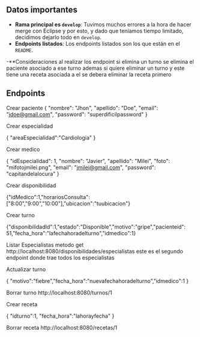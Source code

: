 ## Datos importantes

- **Rama principal es `develop`**: Tuvimos muchos errores a la hora de hacer merge con Eclipse y por esto, y dado que teníamos tiempo limitado, decidimos dejarlo todo en `develop`.
- **Endpoints listados**: Los endpoints listados son los que están en el `README`. 

-**Consideraciones al realizar los endpoint si elimina un turno se elimina el paciente asociado a ese turno ademas si quiere eliminar un turno y este tiene una receta asociada a el se debera eliminar la receta primero

## Endpoints

Crear paciente
{
    "nombre": "Jhon",
    "apellido": "Doe",
    "email": "jdoe@gmail.com",
    "password": "superdificilpassword"
}

Crear especialidad 

{
    "areaEspecialidad":"Cardiologia"
}

Crear medico

{ "idEspecialidad": 1, "nombre": "Javier", "apellido": "Milei", "foto": "mifotojmilei.png",
"email": "jmilei@gmail.com", "password": "capitandelalocura" }

Crear disponibilidad

{"idMedico":1,"horariosConsulta":["8:00","9:00","10:00"],"ubicacion":"tuubicacion"}

Crear turno

{"disponibilidadId":1,"estado":"Disponible","motivo":"gripe","pacienteid": 51,"fecha_hora":"lafechahoradelturno","idmedico":1}

Listar Especialistas
metodo get http://localhost:8080/disponibilidades/especialistas este es el segundo endpoint donde trae todos los especialistas


Actualizar turno

{
    "motivo":"fiebre","fecha_hora":"nuevafechahoradelturno","idmedico":1
}

Borrar turno http://localhost:8080/turnos/1

Crear receta

{
    "idturno":1,
    "fecha_hora":"lahorayfecha"
}
    
Borrar receta http://localhost:8080/recetas/1
    
